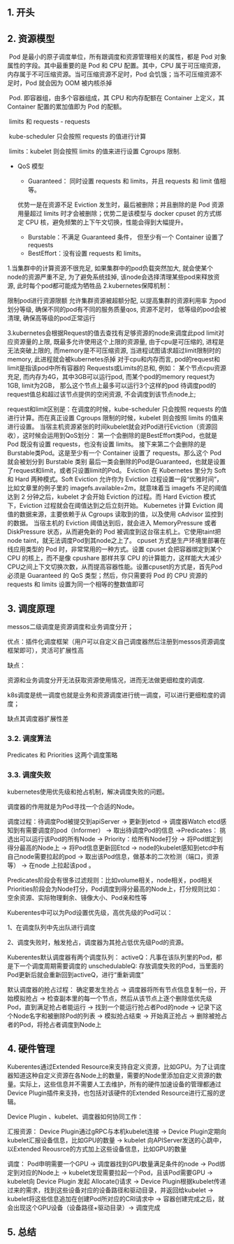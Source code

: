 ## 1. 开头

## 2. 资源模型

​	Pod 是最小的原子调度单位，所有跟调度和资源管理相关的属性，都是 Pod 对象属性的字段。其中最重要的是 Pod 和 CPU 配置。其中，CPU 属于可压缩资源，内存属于不可压缩资源。当可压缩资源不足时，Pod 会饥饿；当不可压缩资源不足时，Pod 就会因为 OOM 被内核杀掉

​	Pod. 即容器组，由多个容器组成，其 CPU 和内存配额在 Container 上定义，其 Container 配置的累加值即为 Pod 的配额。

​	limits 和 requests - requests

​	kube-scheduler 只会按照 requests 的值进行计算

​    limits：kubelet 则会按照 limits 的值来进行设置 Cgroups 限制.

* QoS 模型

  * Guaranteed： 同时设置 requests 和 limits，并且 requests 和 limit 值相等。

  优势一是在资源不足 Eviction 发生时，最后被删除；并且删除的是 Pod 资源用量超过 limits 时才会被删除；优势二是该模型与 docker cpuset 的方式绑定 CPU 核，避免频繁的上下午文切换，性能会得到大幅提升。 

  * Burstable：不满足 Guaranteed 条件， 但至少有一个 Container 设置了 requests 
  * BestEffort：没有设置 requests 和 limits。

1.当集群中的计算资源不很充足, 如果集群中的pod负载突然加大, 就会使某个node的资源严重不足, 为了避免系统挂掉, 该node会选择清理某些pod来释放资源, 此时每个pod都可能成为牺牲品
2.kubernetes保障机制：

限制pod进行资源限额
允许集群资源被超额分配, 以提高集群的资源利用率
为pod划分等级, 确保不同的pod有不同的服务质量qos, 资源不足时， 低等级的pod会被清理, 确保高等级的pod正常运行

3.kubernetes会根据Request的值去查找有足够资源的node来调度此pod
limit对应资源量的上限, 既最多允许使用这个上限的资源量, 由于cpu是可压缩的, 进程是无法突破上限的, 而memory是不可压缩资源, 当进程试图请求超过limit限制时的memory, 此进程就会被kubernetes杀掉
对于cpu和内存而言, pod的request和limit是指该pod中所有容器的 Requests或Limits的总和,
例如： 某个节点cpu资源充足, 而内存为4G，其中3GB可以运行pod, 而某个pod的memory request为1GB, limit为2GB， 那么这个节点上最多可以运行3个这样的pod
待调度pod的request值总和超过该节点提供的空闲资源, 不会调度到该节点node上;

request和limit区别是：在调度的时候，kube-scheduler 只会按照 requests 的值进行计算。而在真正设置 Cgroups 限制的时候，kubelet 则会按照 limits 的值来进行设置。 当宿主机资源紧张的时间kubelet就会对Pod进行Eviction（资源回收），这时候会运用到QoS划分： 第一个会删除的是BestEffort类Pod，也就是Pod 既没有设置 requests，也没有设置 limits。 接下来第二个会删除的是Burstable类Pod。这是至少有一个 Container 设置了 requests。那么这个 Pod 就会被划分到 Burstable 类别 最后一类会删除的Pod是Guaranteed，也就是设置了request和limit，或者只设置limit的Pod。 Eviction 在 Kubernetes 里分为 Soft 和 Hard 两种模式。Soft Eviction 允许你为 Eviction 过程设置一段“优雅时间”，比如文章里的例子里的 imagefs.available=2m，就意味着当 imagefs 不足的阈值达到 2 分钟之后，kubelet 才会开始 Eviction 的过程。而 Hard Eviction 模式下，Eviction 过程就会在阈值达到之后立刻开始。 Kubernetes 计算 Eviction 阈值的数据来源，主要依赖于从 Cgroups 读取到的值，以及使用 cAdvisor 监控到的数据。 当宿主机的 Eviction 阈值达到后，就会进入 MemoryPressure 或者 DiskPressure 状态，从而避免新的 Pod 被调度到这台宿主机上。它使用taint把node taint，就无法调度Pod到其node之上了。 cpuset 方式是生产环境里部署在线应用类型的 Pod 时，非常常用的一种方式。设置 cpuset 会把容器绑定到某个 CPU 的核上，而不是像 cpushare 那样共享 CPU 的计算能力，这样能大大减少CPU之间上下文切换次数，从而提高容器性能。设置cpuset的方式是，首先Pod 必须是 Guaranteed 的 QoS 类型；然后，你只需要将 Pod 的 CPU 资源的 requests 和 limits 设置为同一个相等的整数值即可

## 3. 调度原理

messos二级调度是资源调度和业务调度分开；

优点：插件化调度框架（用户可以自定义自己调度器然后注册到messos资源调度框架即可），灵活可扩展性高

缺点：

资源和业务调度分开无法获取资源使用情况，进而无法做更细粒度的调度.

k8s调度是统一调度也就是业务和资源调度进行统一调度，可以进行更细粒度的调度；

缺点其调度器扩展性差

### 3.2. 调度算法

Predicates 和 Priorities 这两个调度策略

### 3.3. 调度失败

kubernetes使用优先级和抢占机制，解决调度失败的问题。

调度器的作用就是为Pod寻找一个合适的Node。

 调度过程：待调度Pod被提交到apiServer -> 更新到etcd -> 调度器Watch etcd感知到有需要调度的pod（Informer） -> 取出待调度Pod的信息 ->Predicates： 挑选出可以运行该Pod的所有Node  ->  Priority：给所有Node打分 -> 将Pod绑定到得分最高的Node上 -> 将Pod信息更新回Etcd -> node的kubelet感知到etcd中有自己node需要拉起的pod -> 取出该Pod信息，做基本的二次检测（端口，资源等） -> 在node 上拉起该pod 。

 Predicates阶段会有很多过滤规则：比如volume相关，node相关，pod相关 Priorities阶段会为Node打分，Pod调度到得分最高的Node上，打分规则比如： 空余资源、实际物理剩余、镜像大小、Pod亲和性等 

Kuberentes中可以为Pod设置优先级，高优先级的Pod可以： 

1、在调度队列中先出队进行调度 

2、调度失败时，触发抢占，调度器为其抢占低优先级Pod的资源。

Kuberentes默认调度器有两个调度队列： activeQ：凡事在该队列里的Pod，都是下一个调度周期需要调度的 unschedulableQ:  存放调度失败的Pod，当里面的Pod更新后就会重新回到activeQ，进行“重新调度” 

默认调度器的抢占过程： 确定要发生抢占 -> 调度器将所有节点信息复制一份，开始模拟抢占 ->  检查副本里的每一个节点，然后从该节点上逐个删除低优先级Pod，直到满足抢占者能运行 -> 找到一个能运行抢占者Pod的node -> 记录下这个Node名字和被删除Pod的列表 -> 模拟抢占结束 -> 开始真正抢占 -> 删除被抢占者的Pod，将抢占者调度到Node上 

## 4. 硬件管理

Kuberentes通过Extended Resource来支持自定义资源，比如GPU。为了让调度器知道这种自定义资源在各Node上的数量，需要的Node里添加自定义资源的数量。实际上，这些信息并不需要人工去维护，所有的硬件加速设备的管理都通过Device Plugin插件来支持，也包括对该硬件的Extended Resource进行汇报的逻辑。 

Device Plugin 、kubelet、调度器如何协同工作： 

汇报资源： Device Plugin通过gRPC与本机kubelet连接 ->  Device Plugin定期向kubelet汇报设备信息，比如GPU的数量 -> kubelet 向APIServer发送的心跳中，以Extended Reousrce的方式加上这些设备信息，比如GPU的数量  

调度： Pod申明需要一个GPU -> 调度器找到GPU数量满足条件的node -> Pod绑定到对应的Node上 -> kubelet发现需要拉起一个Pod，且该Pod需要GPU -> kubelet向 Device Plugin 发起 Allocate()请求 -> Device Plugin根据kubelet传递过来的需求，找到这些设备对应的设备路径和驱动目录，并返回给kubelet -> kubelet将这些信息追加在创建Pod所对应的CRI请求中 -> 容器创建完成之后，就会出现这个GPU设备（设备路径+驱动目录）-> 调度完成

## 5. 总结

